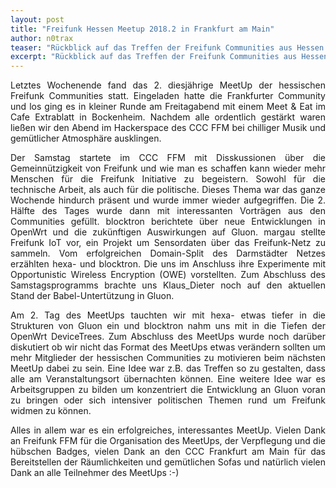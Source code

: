 ```yaml
---
layout: post
title: "Freifunk Hessen Meetup 2018.2 in Frankfurt am Main"
author: n0trax
teaser: "Rückblick auf das Treffen der Freifunk Communities aus Hessen und Umgebung"
excerpt: "Rückblick auf das Treffen der Freifunk Communities aus Hessen und Umgebung"
---
```


<p align="justify">
Letztes Wochenende fand das 2. diesjährige MeetUp der hessischen
Freifunk Communities  statt. Eingeladen hatte die Frankfurter Community
und los ging es in kleiner Runde am Freitagabend mit einem Meet & Eat im
Cafe Extrablatt in Bockenheim. Nachdem alle ordentlich gestärkt waren
ließen wir den Abend im Hackerspace des CCC FFM bei chilliger
Musik und gemütlicher Atmosphäre ausklingen.
</p>

<p align="justify">
Der Samstag startete im CCC FFM mit Disskussionen über die
Gemeinnützigkeit von Freifunk und wie man es schaffen kann wieder mehr
Menschen für die Freifunk Initiative zu begeistern. Sowohl für die
technische Arbeit, als auch für die politische. Dieses Thema war das
ganze Wochende hindurch präsent und wurde immer wieder aufgegriffen. Die
2. Hälfte des Tages wurde dann mit  interessanten Vorträgen aus den
Communities gefüllt. blocktron berichtete über neue Entwicklungen in OpenWrt
und die zukünftigen Auswirkungen auf Gluon. margau stellte Freifunk IoT
vor, ein Projekt um Sensordaten über das Freifunk-Netz zu sammeln. Vom
erfolgreichen Domain-Split des Darmstädter Netzes erzählten hexa- und
blocktron. Die uns im Anschluss ihre Experimente mit Opportunistic
Wireless Encryption (OWE) vorstellten. Zum Abschluss des
Samstagsprogramms brachte uns Klaus_Dieter noch auf den aktuellen Stand
der Babel-Untertützung in Gluon.
</p>

<p align="justify">
Am 2. Tag des MeetUps tauchten wir mit hexa- etwas tiefer in die
Strukturen von Gluon ein und blocktron nahm uns mit in die Tiefen der
OpenWrt DeviceTrees. Zum Abschluss des MeetUps wurde noch darüber
diskutiert ob wir nicht das Format des MeetUps etwas verändern sollten
um mehr Mitglieder der hessischen Communities zu motivieren beim
nächsten MeetUp dabei zu sein. Eine Idee war z.B. das Treffen so zu
gestalten, dass alle am Veranstaltungsort übernachten können. Eine weitere
Idee war es Arbeitsgruppen zu bilden um konzentriert die Entwicklung an
Gluon voran zu bringen oder sich intensiver politischen Themen rund um
Freifunk widmen zu können.
</p>

<p align="justify">
Alles in allem war es ein erfolgreiches, interessantes MeetUp. Vielen
Dank an Freifunk FFM für die Organisation des MeetUps, der Verpflegung
und die hübschen Badges, vielen Dank an den CCC Frankfurt am Main für
das  Bereitstellen der Räumlichkeiten und gemütlichen Sofas und
natürlich vielen Dank an alle Teilnehmer des MeetUps :-)
</p>
